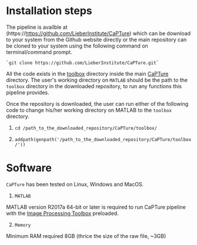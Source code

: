 # Installation steps

The pipeline is availble at (https://https://github.com/LieberInstitute/CaPTure) which can be download to your system from the Github website directly or the main repository can be cloned to your system using the following command on terminal/command prompt.

    `git clone https://github.com/LieberInstitute/CaPTure.git`

All the code exists in the [toolbox](https://github.com/LieberInstitute/CaPTure/tree/master/toolbox) directory inside the main [CaPTure](https://github.com/LieberInstitute/CaPTure/) directory. 
The user's working directory on `MATLAB` should be the path to the `toolbox` directory in the downloaded repository, to run any functions this pipeline provides. 

Once the repository is downloaded, the user can run either of the following code to change his/her working directory on MATLAB to the `toolbox` directory.

1. `cd /path_to_the_downloaded_repository/CaPTure/toolbox/`

2. `addpath(genpath('/path_to_the_downloaded_repository/CaPTure/toolbox/'))`


# Software

`CaPTure` has been tested on Linux, Windows and MacOS.

1. `MATLAB` 

MATLAB version R2017a 64-bit or later is required to run CaPTure pipeline with the [Image Processing Toolbox](https://www.mathworks.com/products/image.html) preloaded. 

2. `Memory` 

Minimum RAM required 8GB (thrice the size of the raw file, ~3GB) 
